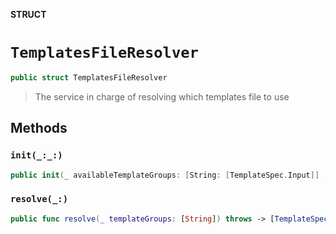 **STRUCT**

# `TemplatesFileResolver`

```swift
public struct TemplatesFileResolver
```

> The service in charge of resolving which templates file to use

## Methods
### `init(_:_:)`

```swift
public init(_ availableTemplateGroups: [String: [TemplateSpec.Input]] ,_ env: Env)
```

### `resolve(_:)`

```swift
public func resolve(_ templateGroups: [String]) throws -> [TemplateSpec.Input]
```
